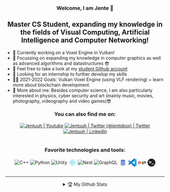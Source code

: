 <h3 align="center">Welcome, I am Jente 👋</h2>

<h2 align="center">Master CS Student, expanding my knowledge in the fields of Visual Computing, Artificial Intelligence and Computer Networking!</h2>

- 📓 Currently working on a Voxel Engine in Vulkan!
- 🚀 Focussing on expanding my knowledge in computer graphics as well as advanced algorithms and datastructures 😎
- 🧪 Feel free to take a look at my [student Github account](https://github.com/JenteV-1746880)
- 🏢 Looking for an internship to further develop my skills 
- 👨‍🎓 2021-2022 Goals: Vulkan Voxel Engine (using VLF rendering) + learn more about blockchain development.
- 🌟 More about me: Besides computer science, I am also particularly interested in physics, cyber security and art (mainly music, movies, photography, videography and video games)😎

<h3 align="center"> You can also find me on:</h3>
<div align="center">
<!-- <a href="https://www.jentevandersanden.com" align="center" ><img align="center" alt="jentevandersanden.com" width="22px" src="https://raw.githubusercontent.com/iconic/open-iconic/master/svg/globe.svg" /></a> -->
<a href="https://www.youtube.com/channel/UCcUH-r3xpZaHJgnuj8u3G5A" align="center"><img align="center" alt="Jentuuh | Youtube" width="22px" src="https://cdn.jsdelivr.net/npm/simple-icons@v3/icons/youtube.svg" /></a>
<a href="https://twitter.com/jentobox" align="center"><img align="center" alt="Jentuuh | Twitter (@jentobox) | Twitter" width="22px" src="https://cdn.jsdelivr.net/npm/simple-icons@v3/icons/twitter.svg" /></a>
<a href="https://www.linkedin.com/in/jentevandersanden/" align="center"><img align="center" alt="Jentuuh | LinkedIn" width="22px" src="https://cdn.jsdelivr.net/npm/simple-icons@v3/icons/linkedin.svg" /></a>
  </div>
<br />

<h3 align="center"> Favorite technologies and tools:</h3>
<div align="center">
<img align="center" alt="C++" width="26px" src="https://img.icons8.com/color/48/000000/c-plus-plus-logo.png" />
<img align="center" alt="Python" width="26px" src="https://cdn3.iconfinder.com/data/icons/logos-and-brands-adobe/512/267_Python-512.png" />
<img align="center" alt="Unity" width="26px" src="https://cdn.iconscout.com/icon/free/png-512/unity-226057.png" />
<img align="center" alt="React" width="26px" src="https://raw.githubusercontent.com/github/explore/80688e429a7d4ef2fca1e82350fe8e3517d3494d/topics/react/react.png" />
<img align="center" alt="Nest" width="26px" src="https://docs.nestjs.com/assets/logo-small.svg"/>
<img align="center" alt="GraphQL" width="26px" src="https://upload.wikimedia.org/wikipedia/commons/thumb/1/17/GraphQL_Logo.svg/2048px-GraphQL_Logo.svg.png"/>
<img align="center" alt="SQL" width="26px" src="https://raw.githubusercontent.com/github/explore/80688e429a7d4ef2fca1e82350fe8e3517d3494d/topics/sql/sql.png" />
<img align="center" alt="Visual Studio Code" width="26px" src="https://raw.githubusercontent.com/github/explore/80688e429a7d4ef2fca1e82350fe8e3517d3494d/topics/visual-studio-code/visual-studio-code.png" />
<img align="center" alt="Git" width="26px" src="https://raw.githubusercontent.com/github/explore/80688e429a7d4ef2fca1e82350fe8e3517d3494d/topics/git/git.png" />
<img align="center" alt="Terminal" width="26px" src="https://raw.githubusercontent.com/github/explore/80688e429a7d4ef2fca1e82350fe8e3517d3494d/topics/terminal/terminal.png" />
<br />
<br />
</div>

---

<details align="center">
  <summary align="center">🏆 My Github Stats</summary>

  <img align="center" alt="Jentuuh's stats on Github" src="https://github-readme-stats.vercel.app/api?username=jentuuh&show_icons=true&hide_border=true&theme=synthwave" />
</details>

[student]: https://github.com/JenteV-1746880
[website]: https://www.jentevandersanden.com
[Twitter]: https://twitter.com/jentobox
[youtube]: https://www.youtube.com/channel/UCcUH-r3xpZaHJgnuj8u3G5A
[linkedin]: https://www.linkedin.com/in/jentevandersanden/


